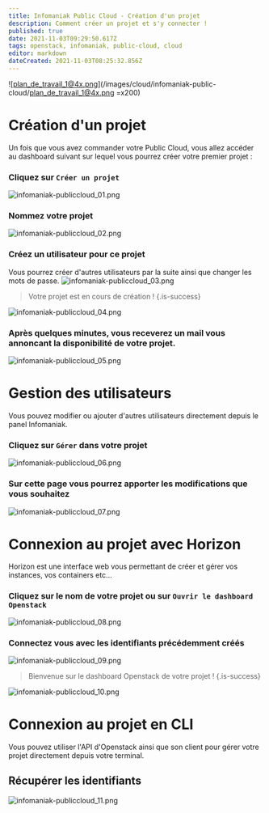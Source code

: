 ```yaml
---
title: Infomaniak Public Cloud - Création d'un projet
description: Comment créer un projet et s'y connecter !
published: true
date: 2021-11-03T09:29:50.617Z
tags: openstack, infomaniak, public-cloud, cloud
editor: markdown
dateCreated: 2021-11-03T08:25:32.856Z
---
```


![plan_de_travail_1@4x.png](/images/cloud/infomaniak-public-cloud/plan_de_travail_1@4x.png =x200)
# Création d'un projet
Un fois que vous avez commander votre Public Cloud, vous allez accéder au dashboard suivant sur lequel vous pourrez créer votre premier projet :
### Cliquez sur `Créer un projet`
![infomaniak-publiccloud_01.png](/images/cloud/infomaniak-public-cloud/1/infomaniak-publiccloud_01.png)
### Nommez votre projet
![infomaniak-publiccloud_02.png](/images/cloud/infomaniak-public-cloud/1/infomaniak-publiccloud_02.png)
### Créez un utilisateur pour ce projet
Vous pourrez créer d'autres utilisateurs par la suite ainsi que changer les mots de passe.
![infomaniak-publiccloud_03.png](/images/cloud/infomaniak-public-cloud/1/infomaniak-publiccloud_03.png)

> Votre projet est en cours de création !
{.is-success}

![infomaniak-publiccloud_04.png](/images/cloud/infomaniak-public-cloud/1/infomaniak-publiccloud_04.png)
### Après quelques minutes, vous receverez un mail vous annoncant la disponibilité de votre projet.
![infomaniak-publiccloud_05.png](/images/cloud/infomaniak-public-cloud/1/infomaniak-publiccloud_05.png)

# Gestion des utilisateurs
Vous pouvez modifier ou ajouter d'autres utilisateurs directement depuis le panel Infomaniak.
### Cliquez sur `Gérer` dans votre projet 
![infomaniak-publiccloud_06.png](/images/cloud/infomaniak-public-cloud/1/infomaniak-publiccloud_06.png)
### Sur cette page vous pourrez apporter les modifications que vous souhaitez
![infomaniak-publiccloud_07.png](/images/cloud/infomaniak-public-cloud/1/infomaniak-publiccloud_07.png)

# Connexion au projet avec Horizon
Horizon est une interface web vous permettant de créer et gérer vos instances, vos containers etc...
### Cliquez sur le nom de votre projet ou sur `Ouvrir le dashboard Openstack`
![infomaniak-publiccloud_08.png](/images/cloud/infomaniak-public-cloud/1/infomaniak-publiccloud_08.png)
### Connectez vous avec les identifiants précédemment créés
![infomaniak-publiccloud_09.png](/images/cloud/infomaniak-public-cloud/1/infomaniak-publiccloud_09.png)

> Bienvenue sur le dashboard Openstack de votre projet !
{.is-success}

![infomaniak-publiccloud_10.png](/images/cloud/infomaniak-public-cloud/1/infomaniak-publiccloud_10.png)

# Connexion au projet en CLI
Vous pouvez utiliser l'API d'Openstack ainsi que son client pour gérer votre projet directement depuis votre terminal.
## Récupérer les identifiants
![infomaniak-publiccloud_11.png](/images/cloud/infomaniak-public-cloud/1/infomaniak-publiccloud_11.png)